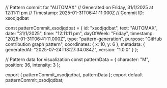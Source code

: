 // Pattern commit for "AUTOMAX"
// Generated on Friday, 31/1/2025 at 12:11:11 pm
// Timestamp: 2025-01-31T06:41:11.000Z
// Commit ID: xsodjqdbat

const patternCommit_xsodjqdbat = {
  id: "xsodjqdbat",
  text: "AUTOMAX",
  date: "31/1/2025",
  time: "12:11:11 pm",
  dayOfWeek: "Friday",
  timestamp: "2025-01-31T06:41:11.000Z",
  type: "pattern-generation",
  purpose: "GitHub contribution graph pattern",
  coordinates: {
    x: 10,
    y: 6
  },
  metadata: {
    generatedAt: "2025-07-24T18:27:34.084Z",
    version: "1.0.0"
  }
};

// Pattern data for visualization
const patternData = {
  character: "M",
  position: 36,
  intensity: 3
};

export { patternCommit_xsodjqdbat, patternData };
export default patternCommit_xsodjqdbat;
